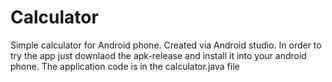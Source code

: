 # Calculator
Simple calculator for Android phone. Created via Android studio.
In order to try the app just downlaod the apk-release and install it into your android phone.
The application code is in the calculator.java file
